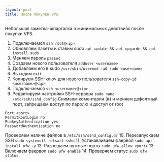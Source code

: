 ```yaml
---
layout: post
title: После покупки VPS
---
```

Небольшая заметка-шпаргалка о минимальных действиях после покупки VPS.

1. Подключаемся
`ssh root@<ip>`
2. Обновляем пакеты и ставим sudo
`apt update && apt upgarde && apt install sudo`
3. Меняем пароль
`passwd`
4. Создаем нового пользователя
`adduser <username>`
5. Добавляем его в sudo
`/usr/sbin/usermod -aG sudo <username>`
6. Выходим
`exit`
7. Копируем SSH-ключ для нового пользователя
`ssh-copy-id <username>@<ip>`
8. Подключаемся
`ssh <username>@<ip>`
9. Редактируем настройки SSH-сервера
`sudo nano /etc/ssh/sshd_config`
Снимаем коментарии (#) и меняем дефолтный порт, запрещаем доступ по паролю и доступ от root
```
Port <port>
PermitRootLogin no
PubkeyAuthentication yes
PasswordAuthentication no

```
Проверяем наличе файлов в `/etc/ssh/sshd_config.d/`
10. Перезапускаем SSH
`sudo systemctl retsart sshd`
11. Устанавливаем фаервол
`sudo apt install ufw -y`
12. Разрешаем нужные порты
`sudo ufw allow <port>`
13. Включаем фаервол
`sudo ufw enable`
14. Проверяем статус
`sudo ufw status`
